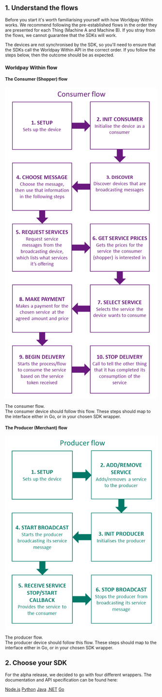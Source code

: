 ## 1\. Understand the flows

Before you start it's worth familiarising yourself with how Worldpay Within works. We recommend following the pre-established flows in the order they are presented for each Thing (Machine A and Machine B). If you stray from the flows, we cannot guarantee that the SDKs will work.

The devices are not synchronised by the SDK, so you'll need to ensure that the SDKs call the Worldpay Within API in the correct order. If you follow the steps below, then the outcome should be as expected.

### Worldpay Within flow

#### The Consumer (Shopper) flow

![The flows of the producer and consumer](images/the-flows/consumer-flow.png)
<figcaption>The consumer flow.</figcaption>
The consumer device should follow this flow. These steps should map to the interface either in Go, or in your chosen SDK wrapper.

#### The Producer (Merchant) flow

![The flows of the producer and consumer](images/the-flows/producer-flow.png)
<figcaption>The producer flow.</figcaption>
The producer device should follow this flow. These steps should map to the interface either in Go, or in your chosen SDK wrapper.

## 2\. Choose your SDK

For the alpha release, we decided to go with four different wrappers. The documentation and API specification can be found here:
<div class="download">
  <a class="md-button" href="nodejs.md">Node.js</a>
  <a class="md-button" href="python27.md">Python</a>
  <a class="md-button" href="java">Java</a>
  <a class="md-button" href="dotnet.md">.NET</a>
  <a class="md-button" href="getting-started-with-go.md">Go</a>
</div>